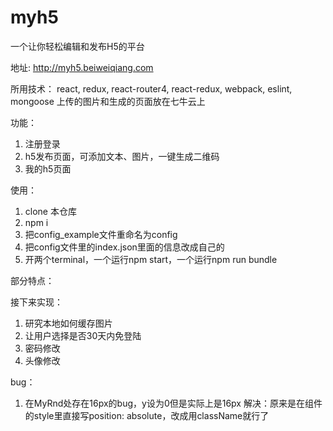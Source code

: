 # myh5

一个让你轻松编辑和发布H5的平台

地址: http://myh5.beiweiqiang.com

所用技术：
react, redux, react-router4, react-redux, webpack, eslint, mongoose
上传的图片和生成的页面放在七牛云上

功能：
1. 注册登录
2. h5发布页面，可添加文本、图片，一键生成二维码
3. 我的h5页面

使用：
1. clone 本仓库
2. npm i
3. 把config_example文件重命名为config
4. 把config文件里的index.json里面的信息改成自己的
5. 开两个terminal，一个运行npm start，一个运行npm run bundle


部分特点：

接下来实现：
1. 研究本地如何缓存图片
2. 让用户选择是否30天内免登陆
3. 密码修改
4. 头像修改

bug：
1. 在MyRnd处存在16px的bug，y设为0但是实际上是16px
  解决：原来是在组件的style里直接写position: absolute，改成用className就行了